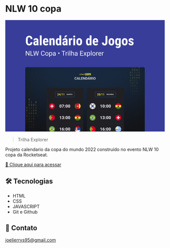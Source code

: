 # NLW 10 copa

![preview](./.github/preview.jpg)

> Trilha Explorer

Projeto calendario da copa do mundo 2022 construído no evento NLW 10 copa da Rocketseat.

[🔗 Clique aqui para acessar](https://joeljerrysdev.github.io/nlw-10-copa/)

## 🛠 Tecnologias

- HTML
- CSS
- JAVASCRIPT
- Git e Github

## 💛 Contato

joeljerrys95@gmail.com